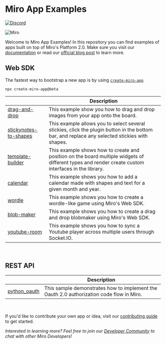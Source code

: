# Miro App Examples

[![Discord](https://discordapp.com/api/guilds/933103778855534614/widget.png?style=shield)](https://discord.gg/bh64hJVmS5)

<img alt="Miro" src="https://github.com/miroapp/app-examples/raw/beta/assets/Banner.png" />

Welcome to Miro App Examples! In this repository you can find examples of apps built on top of Miro's Platform 2.0. Make sure you visit our [documentation](https://beta.developers.miro.com) or read our [official blog post](https://miro.com/blog/developer-platform-beta) to learn more.

## Web SDK

The fastest way to bootstrap a new app is by using [`create-miro-app`](https://www.npmjs.com/package/create-miro-app)

```
npx create-miro-app@beta
```

|                                                         | Description                                                                                                                                        |
| ------------------------------------------------------- | -------------------------------------------------------------------------------------------------------------------------------------------------- |
| [drag-and-drop](examples/drag-and-drop)                 | This example show you how to drag and drop images from your app onto the board.                                                                    |
| [stickynotes-to-shapes](examples/stickynotes-to-shapes) | This example allows you to select several stickies, click the plugin button in the bottom bar, and replace any selected stickies with shapes.      |
| [template-builder](examples/template-builder)           | This example shows how to create and position on the board multiple widgets of different types and render create custom interfaces in the library. |
| [calendar](examples/calendar)                           | This example shows you how to add a calendar made with shapes and text for a given month and year.                                                 |
| [wordle](examples/wordle)                               | This example shows you how to create a wordle-like game using Miro's Web SDK.                                                                      |
| [blob-maker](examples/blob-maker)                       | This example shows you how to create a drag and drop blobmaker using Miro's Web SDK.                                                               |
| [youtube-room](examples/youtube-room)                   | This example shows you how to sync a Youtube player across multiple users through Socket.IO.                                                       |

<p>&nbsp;</p>

## REST API

|                                       | Description                                                                              |
| ------------------------------------- | ---------------------------------------------------------------------------------------- |
| [python_oauth](examples/python_oauth) | This sample demonstrates how to implement the Oauth 2.0 authorization code flow in Miro. |

<p>&nbsp;</p>

If you'd like to contribute your own app or idea, visit our [contributing guide](CONTRIBUTING.md) to get started.

_Interested in learning more? Feel free to join our [Developer Community](https://bit.ly/miro-developers) to chat with other Miro Developers!_
